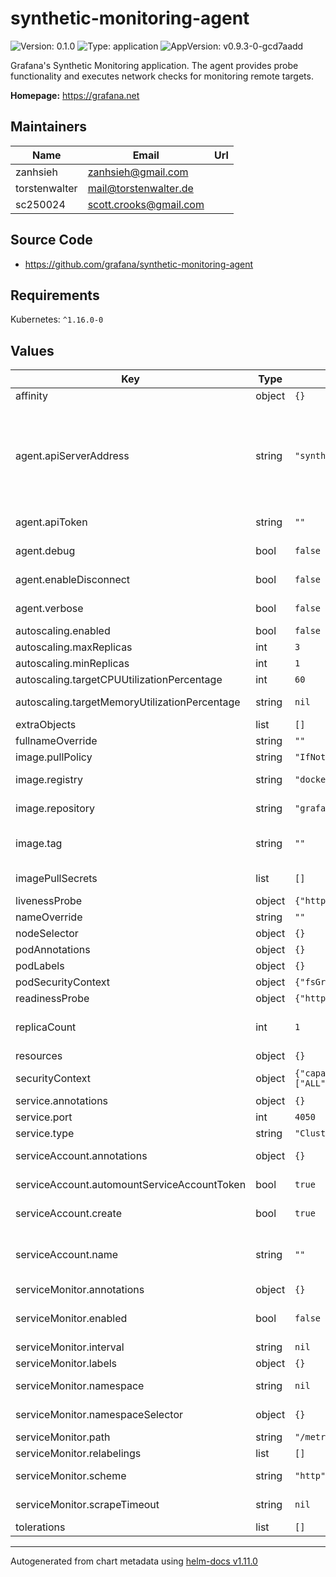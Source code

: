 # synthetic-monitoring-agent

![Version: 0.1.0](https://img.shields.io/badge/Version-0.1.0-informational?style=flat-square) ![Type: application](https://img.shields.io/badge/Type-application-informational?style=flat-square) ![AppVersion: v0.9.3-0-gcd7aadd](https://img.shields.io/badge/AppVersion-v0.9.3--0--gcd7aadd-informational?style=flat-square)

Grafana's Synthetic Monitoring application. The agent provides probe functionality and executes network checks for monitoring remote targets.

**Homepage:** <https://grafana.net>

## Maintainers

| Name | Email | Url |
| ---- | ------ | --- |
| zanhsieh | <zanhsieh@gmail.com> |  |
| torstenwalter | <mail@torstenwalter.de> |  |
| sc250024 | <scott.crooks@gmail.com> |  |

## Source Code

* <https://github.com/grafana/synthetic-monitoring-agent>

## Requirements

Kubernetes: `^1.16.0-0`

## Values

| Key | Type | Default | Description |
|-----|------|---------|-------------|
| affinity | object | `{}` | Node affinity for pod assignment. |
| agent.apiServerAddress | string | `"synthetic-monitoring-grpc.grafana.net:443"` | Default server endpoint for receiving synthetic monitoring checks on Grafana's side. See <https://grafana.com/docs/grafana-cloud/synthetic-monitoring/private-probes/#probe-api-server-url> for more information. |
| agent.apiToken | string | `""` | **REQUIRED** API token from Grafana Cloud. |
| agent.debug | bool | `false` | Enable / disable debug logging on the agent. |
| agent.enableDisconnect | bool | `false` | Enable / disable the HTTP /disconnect endpoint |
| agent.verbose | bool | `false` | Enable / disable verbose logging on the agent. |
| autoscaling.enabled | bool | `false` | Enable autoscaling |
| autoscaling.maxReplicas | int | `3` | Maximum autoscaling replicas |
| autoscaling.minReplicas | int | `1` | Minimum autoscaling replicas |
| autoscaling.targetCPUUtilizationPercentage | int | `60` | Target CPU utilisation percentage |
| autoscaling.targetMemoryUtilizationPercentage | string | `nil` | Target memory utilisation percentage |
| extraObjects | list | `[]` | Add dynamic manifests via values: |
| fullnameOverride | string | `""` | Override the fullname of the chart. |
| image.pullPolicy | string | `"IfNotPresent"` | Image pull policy. |
| image.registry | string | `"docker.io"` | Base registry to pull the container image from. |
| image.repository | string | `"grafana/synthetic-monitoring-agent"` | Base repository for container image. |
| image.tag | string | `""` | Image tag; overrides the image tag whose default is the chart `appVersion`. |
| imagePullSecrets | list | `[]` | Docker registry secret names as an array. |
| livenessProbe | object | `{"httpGet":{"path":"/","port":"http"}}` | Liveness probe for the agent |
| nameOverride | string | `""` | Override the name of the chart. |
| nodeSelector | object | `{}` | Node labels for pod assignment. |
| podAnnotations | object | `{}` | Annotations to add to each pod. |
| podLabels | object | `{}` | Labels to add to each pod. |
| podSecurityContext | object | `{"fsGroup":65534}` | Security context on the Pod level. |
| readinessProbe | object | `{"httpGet":{"path":"/ready","port":"http"}}` | Readiness probe for the agent |
| replicaCount | int | `1` | Number of replicas to use; ignored if `autoscaling.enabled` is set to `true`. |
| resources | object | `{}` | Default resources to apply. |
| securityContext | object | `{"capabilities":{"drop":["ALL"]},"readOnlyRootFilesystem":true,"runAsNonRoot":true,"runAsUser":65534}` | Security context for the container level. |
| service.annotations | object | `{}` | Annotations for the service |
| service.port | int | `4050` | Service port. |
| service.type | string | `"ClusterIP"` | Type of service to create. |
| serviceAccount.annotations | object | `{}` | Annotations to add to the service account |
| serviceAccount.automountServiceAccountToken | bool | `true` | Whether to automatically mount a service account token volume. |
| serviceAccount.create | bool | `true` | Specifies whether a service account should be created |
| serviceAccount.name | string | `""` | The name of the service account to use. If not set and create is true, a name is generated using the fullname template |
| serviceMonitor.annotations | object | `{}` | ServiceMonitor annotations |
| serviceMonitor.enabled | bool | `false` | If enabled, ServiceMonitor resources for Prometheus Operator are created |
| serviceMonitor.interval | string | `nil` | ServiceMonitor scrape interval |
| serviceMonitor.labels | object | `{}` | Additional ServiceMonitor labels |
| serviceMonitor.namespace | string | `nil` | Alternative namespace for ServiceMonitor resources |
| serviceMonitor.namespaceSelector | object | `{}` | Namespace selector for ServiceMonitor resources |
| serviceMonitor.path | string | `"/metrics"` | ServiceMonitor path to scrape |
| serviceMonitor.relabelings | list | `[]` | ServiceMonitor relabeling config |
| serviceMonitor.scheme | string | `"http"` | ServiceMonitor scheme (http or https) |
| serviceMonitor.scrapeTimeout | string | `nil` | ServiceMonitor scrape timeout in Go duration format (e.g. 15s) |
| tolerations | list | `[]` | List of node taints to tolerate. |

----------------------------------------------
Autogenerated from chart metadata using [helm-docs v1.11.0](https://github.com/norwoodj/helm-docs/releases/v1.11.0)
